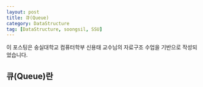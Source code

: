```yaml
---
layout: post
title: 큐(Queue)
category: DataStructure
tag: [DataStructure, soongsil, SSU]
---
```


이 포스팅은 숭실대학교 컴퓨터학부 신용태 교수님의 자료구조 수업을 기반으로 작성되었습니다.

## 큐(Queue)란  
